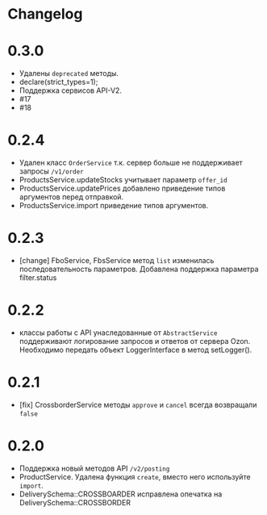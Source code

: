 # Changelog

# 0.3.0 
- Удалены `deprecated` методы.
- declare(strict_types=1);
- Поддержка сервисов API-V2.
- #17
- #18


# 0.2.4
- Удален класс `OrderService` т.к. сервер больше не поддерживает запросы `/v1/order`
- ProductsService.updateStocks учитывает параметр `offer_id`
- ProductsService.updatePrices добавлено приведение типов аргументов перед отправкой.
- ProductsService.import приведение типов аргументов.
 

# 0.2.3
- [change] FboService, FbsService метод `list` изменилась последовательность параметров. Добавлена поддержка параметра filter.status 

# 0.2.2
- классы работы с API унаследованные от `AbstractService` поддерживают логирование запросов и ответов от сервера Ozon. 
    Необходимо передать объект LoggerInterface в метод setLogger().

# 0.2.1
- [fix] CrossborderService методы `approve` и `cancel` всегда возвращали `false`

# 0.2.0
- Поддержка новый методов API `/v2/posting`
- ProductService. Удалена функция `create`, вместо него используйте `import`. 
- DeliverySchema::CROSSBOARDER исправлена опечатка на DeliverySchema::CROSSBORDER
